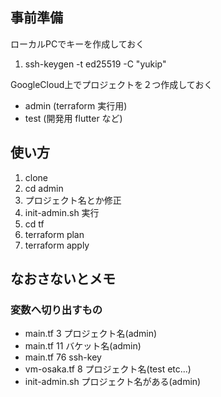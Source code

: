 ## 事前準備
ローカルPCでキーを作成しておく
1. ssh-keygen -t ed25519 -C "yukip"           

GoogleCloud上でプロジェクトを２つ作成しておく
- admin (terraform 実行用)
- test (開発用 flutter など)

## 使い方
1. clone
2. cd admin
3. プロジェクト名とか修正
4. init-admin.sh 実行
5. cd tf
6. terraform plan
7. terraform apply

## なおさないとメモ
### 変数へ切り出すもの
- main.tf 3  プロジェクト名(admin)
- main.tf 11 バケット名(admin)
- main.tf 76 ssh-key
- vm-osaka.tf 8 プロジェクト名(test etc...)
- init-admin.sh プロジェクト名がある(admin)


